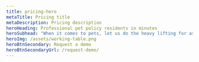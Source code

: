 ```yaml
---
title: pricing-hero
metaTitle: Pricing title
metaDescription: Pricing description
heroHeading: Professional pet policy residents in minutes
heroSubhead: "When it comes to pets, let us do the heavy lifting for as little as $5/month "
heroImg: /assets/working-table.png
heroBtnSecondary: Request a demo
heroBtnSecondaryUrl: /request-demo/
---
```

